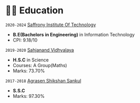 # 👨‍🎓 Education

`2020-2024` [Saffrony Institute Of Technology](https://www.saffrony.ac.in/)
- **B.E(Bachelors in Engineering)** in Information Technology
- CPI: 9.18/10

`2019-2020` [Sahjanand Vidhyalaya](https://sahjanandvidhyalay.com/contact-us/)
- **H.S.C** in Science
- Courses: A Group(Maths)
- Marks: 73.70%

`2017-2018` [Agrasen Shikshan Sankul](https://www.helloindia.co/Ahmedabad/Shree-Agrasen-Shikshan-Sankul/Nava-Naroda)
- **S.S.C** 
- Marks: 97.30%